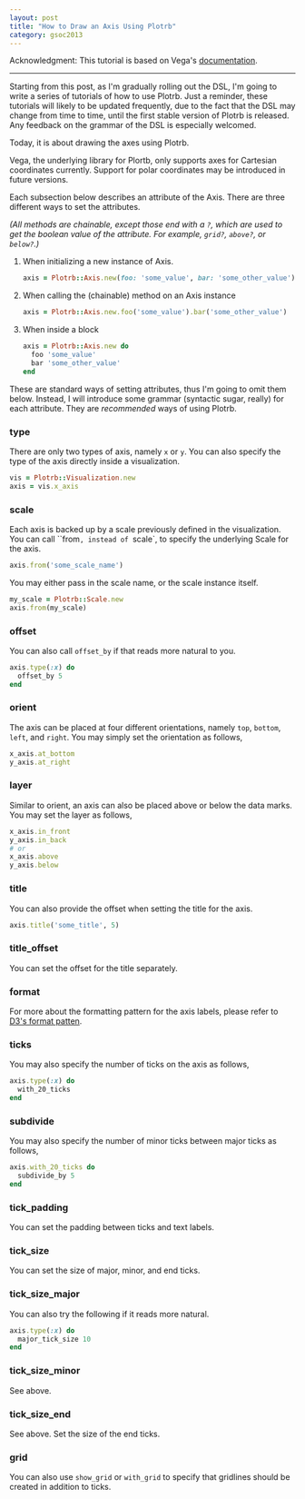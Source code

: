 ```yaml
---
layout: post
title: "How to Draw an Axis Using Plotrb"
category: gsoc2013
---
```


Acknowledgment: This tutorial is based on Vega's [documentation](https://github.com/trifacta/vega/wiki/Axes).
___

Starting from this post, as I'm gradually rolling out the DSL, I'm going to write a series of tutorials of how to use Plotrb. Just a reminder, these tutorials will likely to be updated frequently, due to the fact that the DSL may change from time to time, until the first stable version of Plotrb is released. Any feedback on the grammar of the DSL is especially welcomed.

Today, it is about drawing the axes using Plotrb. 

Vega, the underlying library for Plortb, only supports axes for Cartesian coordinates currently. Support for polar coordinates may be introduced in future versions.

Each subsection below describes an attribute of the Axis. There are three different ways to set the attributes.

_(All methods are chainable, except those end with a `?`, which are used to get the boolean value of the attribute. For example, `grid?`, `above?`, or `below?`.)_

1. When initializing a new instance of Axis.

	```ruby
	axis = Plotrb::Axis.new(foo: 'some_value', bar: 'some_other_value')
	```

2. When calling the (chainable) method on an Axis instance

	```ruby
	axis = Plotrb::Axis.new.foo('some_value').bar('some_other_value')
	```

3. When inside a block

	```ruby
	axis = Plotrb::Axis.new do
	  foo 'some_value'
	  bar 'some_other_value'
	end
	```

These are standard ways of setting attributes, thus I'm going to omit them below. Instead, I will introduce some grammar (syntactic sugar, really) for each attribute. They are _recommended_ ways of using Plotrb. 

### type

There are only two types of axis, namely `x` or `y`. You can also specify the type of the axis directly inside a visualization.

```ruby
vis = Plotrb::Visualization.new
axis = vis.x_axis
```

### scale

Each axis is backed up by a scale previously defined in the visualization. You can call ``from`, instead of `scale`, to specify the underlying Scale for the axis.

```ruby
axis.from('some_scale_name')
```

You may either pass in the scale name, or the scale instance itself.

```ruby
my_scale = Plotrb::Scale.new
axis.from(my_scale)
```

### offset

You can also call `offset_by` if that reads more natural to you.

```ruby
axis.type(:x) do
  offset_by 5
end
```

### orient

The axis can be placed at four different orientations, namely `top`, `bottom`, `left`, and `right`. You may simply set the orientation as follows,

```ruby
x_axis.at_bottom
y_axis.at_right
```

### layer

Similar to orient, an axis can also be placed above or below the data marks. You may set the layer as follows,

```ruby
x_axis.in_front
y_axis.in_back
# or 
x_axis.above
y_axis.below
```

### title

You can also provide the offset when setting the title for the axis.

```ruby
axis.title('some_title', 5)
```

### title_offset

You can set the offset for the title separately.

### format

For more about the formatting pattern for the axis labels, please refer to [D3's format patten](https://github.com/mbostock/d3/wiki/Formatting).

### ticks

You may also specify the number of ticks on the axis as follows,

```ruby
axis.type(:x) do
  with_20_ticks
end
```

### subdivide

You may also specify the number of minor ticks between major ticks as follows,

```ruby
axis.with_20_ticks do
  subdivide_by 5
end
```

### tick_padding

You can set the padding between ticks and text labels.

### tick_size

You can set the size of major, minor, and end ticks.

### tick_size_major

You can also try the following if it reads more natural.

```ruby
axis.type(:x) do
  major_tick_size 10
end
```

### tick_size_minor

See above.

### tick_size_end

See above. Set the size of the end ticks.

### grid

You can also use `show_grid` or `with_grid` to specify that gridlines should be created in addition to ticks.























